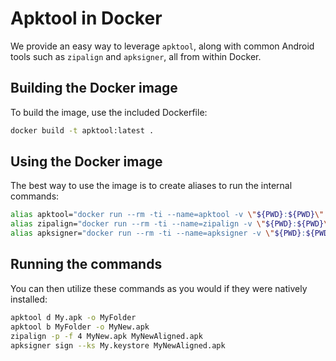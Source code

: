 # Apktool in Docker
We provide an easy way to leverage `apktool`, along with common Android tools such as `zipalign` and `apksigner`, all from within Docker.

## Building the Docker image
To build the image, use the included Dockerfile:
```bash
docker build -t apktool:latest .
```

## Using the Docker image
The best way to use the image is to create aliases to run the internal commands:
```bash
alias apktool="docker run --rm -ti --name=apktool -v \"${PWD}:${PWD}\" -w \"${PWD}\" apktool:latest apktool"
alias zipalign="docker run --rm -ti --name=zipalign -v \"${PWD}:${PWD}\" -w \"${PWD}\" apktool:latest zipalign"
alias apksigner="docker run --rm -ti --name=apksigner -v \"${PWD}:${PWD}\" -w \"${PWD}\" apktool:latest apksigner"
```

## Running the commands
You can then utilize these commands as you would if they were natively installed:
```bash
apktool d My.apk -o MyFolder
apktool b MyFolder -o MyNew.apk
zipalign -p -f 4 MyNew.apk MyNewAligned.apk
apksigner sign --ks My.keystore MyNewAligned.apk
```